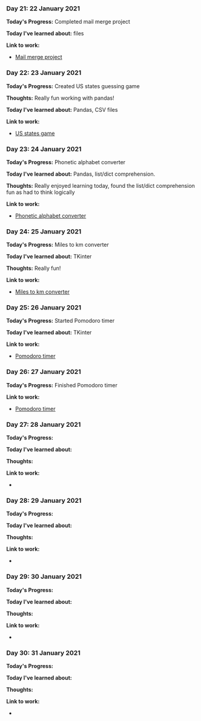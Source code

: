 ### Day 21: 22 January 2021
**Today's Progress:**  Completed mail merge project

**Today I've learned about:**  files

**Link to work:**

* [Mail merge project](https://github.com/bethpritchard/100DaysOfCodeBootcamp/tree/master/Day24)

### Day 22: 23 January 2021
**Today's Progress:**  Created US states guessing game

**Thoughts:** Really fun working with pandas!

**Today I've learned about:** Pandas, CSV files

**Link to work:**

* [US states game](https://github.com/bethpritchard/100DaysOfCodeBootcamp/tree/master/Day25/US_States_Game)

### Day 23:  24 January 2021
**Today's Progress:**  Phonetic alphabet converter 

**Today I've learned about:** Pandas, list/dict comprehension.

**Thoughts:** Really enjoyed learning today, found the list/dict comprehension fun as had to think logically

**Link to work:** 

* [Phonetic alphabet converter](https://github.com/bethpritchard/100DaysOfCodeBootcamp/blob/master/Day26/NATO_alphabet/NATO_alph_main.py)

### Day 24: 25 January 2021
**Today's Progress:**  Miles to km converter

**Today I've learned about:** TKinter

**Thoughts:** Really fun!

**Link to work:**

* [Miles to km converter](https://github.com/bethpritchard/100DaysOfCodeBootcamp/blob/master/Day27/distance_converter.py)

### Day 25: 26 January 2021
**Today's Progress:**  Started Pomodoro timer

**Today I've learned about:** TKinter

**Link to work:**

* [Pomodoro timer](https://github.com/bethpritchard/100DaysOfCodeBootcamp/blob/master/Day28/pomodoro.py)

### Day 26: 27 January 2021
**Today's Progress:**  Finished Pomodoro timer

**Link to work:**

* [Pomodoro timer]()

### Day 27: 28 January 2021
**Today's Progress:**  

**Today I've learned about:**

**Thoughts:** 

**Link to work:**

* []()

### Day 28: 29 January 2021
**Today's Progress:**  

**Today I've learned about:**

**Thoughts:** 

**Link to work:**

* []()

### Day 29: 30 January 2021
**Today's Progress:**  

**Today I've learned about:**

**Thoughts:** 

**Link to work:**

* []()

### Day 30: 31 January 2021
**Today's Progress:**  

**Today I've learned about:**

**Thoughts:** 

**Link to work:**

* []()




















<!--

### Day 21:  January 2021
**Today's Progress:**  

**Today I've learned about:**

**Thoughts:** 

**Link to work:**

* []()

### Day 22:  January 2021
**Today's Progress:**  

**Thoughts:** 

**Today I've learned about:**

**Link to work:**

* []()

### Day 23:  January 2021
**Today's Progress:**  

**Today I've learned about:**

**Thoughts:** 

**Link to work:**

* []()

### Day 24:  January 2021
**Today's Progress:**  

**Today I've learned about:**

**Thoughts:** 

**Link to work:**
* []()

### Day 25:  January 2021
**Today's Progress:**  

**Today I've learned about:**

**Thoughts:** 

**Link to work:**

* []()

### Day 26:  January, 2021
**Today's Progress:**  

**Today I've learned about:**

**Thoughts:** 

**Link to work:**

* []()

### Day 27:  January, 2021
**Today's Progress:**  
**Today I've learned about:**

**Thoughts:** 

**Link to work:**
* []()

### Day 28:  January, 2021
**Today's Progress:**  

**Today I've learned about:**

**Thoughts:** 

**Link to work:**

* []()

### Day 29:  January, 2021
**Today's Progress:**  

**Today I've learned about:**

**Thoughts:** 

**Link to work:**

* []()

### Day 30:  January, 2021
**Today's progress:**  

**Today I've learned about:**

**Thoughts:** 

**Link to work:**
* []()






-->
